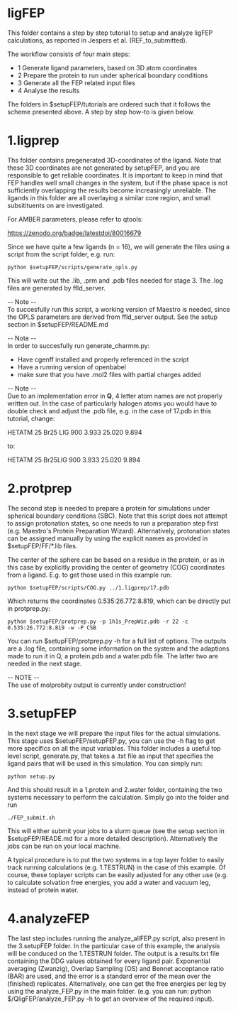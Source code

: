 # ligFEP  

This folder contains a step by step tutorial to setup and
analyze ligFEP calculations, as reported in Jespers et al. 
(REF_to_submitted).  

The workflow consists of four main steps:  

- 1 Generate ligand parameters, based on 3D atom coordinates  
- 2 Prepare the protein to run under spherical boundary conditions  
- 3 Generate all the FEP related input files  
- 4 Analyse the results  

The folders in $setupFEP/tutorials are ordered such that it
follows the scheme presented above. A step by step how-to is given
below.  

# 1.ligprep  
Ths folder contains pregenerated 3D-coordinates of the ligand.
Note that these 3D coordinates are not generated by setupFEP, and
you are responsible to get reliable coordinates. It is important
to keep in mind that FEP handles well small changes in the system,
but if the phase space is not sufficiently overlapping the results
become increasingly unreliable. The ligands in this folder are 
all overlaying a similar core region, and small subsitituents on
are investigated.  

For AMBER parameters, please refer to qtools:  

https://zenodo.org/badge/latestdoi/80016679  

Since we have quite a few ligands (n = 16), we will generate the 
files using a script from the script folder, e.g. run:  

    python $setupFEP/scripts/generate_opls.py

This will write out the .lib, .prm and .pdb files needed for 
stage 3. The .log files are generated by ffld_server.  

-- Note --  
To succesfully run this script, a working version of Maestro is
needed, since the OPLS parameters are derived from ffld_server
output. See the setup section in $setupFEP/README.md  

-- Note --  
In order to succesfully run generate_charmm.py:  
- Have cgenff installed and properly referenced in the script  
- Have a running version of openbabel  
- make sure that you have .mol2 files with partial charges added  

-- Note --  
Due to an implementation error in **Q**, 4 letter atom names are not
properly written out. In the case of particularly halogen atoms
you would have to double check and adjust the .pdb file, e.g.
in the case of 17.pdb in this tutorial, change:  

HETATM   25  Br25 LIG   900       3.933  25.020   9.894  

to:  

HETATM   25  Br25LIG   900       3.933  25.020   9.894  

# 2.protprep  
The second step is needed to prepare a protein for simulations
under spherical boundary conditions (SBC). Note that this script
does not attempt to assign protonation states, so one needs to run
a preparation step first (e.g.  Maestro's Protein Preparation 
Wizard). Alternatively, protonation states can be assigned manually 
by using the explicit names as provided in $setupFEP/FF/*.lib files.

The center of the sphere can be based on a residue in the protein, 
or as in this case by explicitly providing the center of geometry 
(COG) coordinates from a ligand. E.g. to get those used in this
example run:

    python $setupFEP/scripts/COG.py ../1.ligprep/17.pdb

Which returns the coordinates 0.535:26.772:8.819, which can be 
directly put in protprep.py:

    python $setupFEP/protprep.py -p 1h1s_PrepWiz.pdb -r 22 -c 0.535:26.772:8.819 -w -P CSB

You can run $setupFEP/protprep.py -h for a full list of options.
The outputs are a .log file, containing some information on the
system and the adaptions made to run it in Q, a protein.pdb and
a water.pdb file. The latter two are needed in the next stage.  

-- NOTE --  
The use of molprobity output is currently under construction!  

# 3.setupFEP  
In the next stage we will prepare the input files for the actual
simulations. This stage uses $setupFEP/setupFEP.py, you can use 
the -h flag to get more specifics on all the input variables. 
This folder includes a useful top level script, generate.py, that
takes a .txt file as input that specifies the ligand pairs that 
will be used in this simulation. You can simply run:  

    python setup.py

And this should result in a 1.protein and 2.water folder, containing
the two systems necessary to perform the calculation. Simply go into
the folder and run  

    ./FEP_submit.sh

This will either submit your jobs to a slurm queue (see the setup
section in $setupFEP/READE.md for a more detailed description).
Alternatively the jobs can be run on your local machine.  

A typical procedure is to put the two systems in a top layer folder
to easily track running calculations (e.g. 1.TESTRUN) in the case
of this example. Of course, these toplayer scripts can be easily
adjusted for any other use (e.g. to calculate solvation free
energies, you add a water and vacuum leg, instead of protein water.  

# 4.analyzeFEP  
The last step includes running the analyze_allFEP.py script, also 
present in the 3.setupFEP folder. In the particular case of this
example, the analysis will be conduced on the 1.TESTRUN folder.
The output is a results.txt file containing the DDG values obtained
for every ligand pair. Exponential averaging (Zwanzig), Overlap
Sampling (OS) and Bennet acceptance ratio (BAR) are used, and the
error is a standard error of the mean over the (finished) replicates.
Alternatively, one can get the free energies per leg by using the
analyze_FEP.py in the main folder. (e.g. you can run:
python $/QligFEP/analyze_FEP.py -h to get an overview of the 
required input).  
